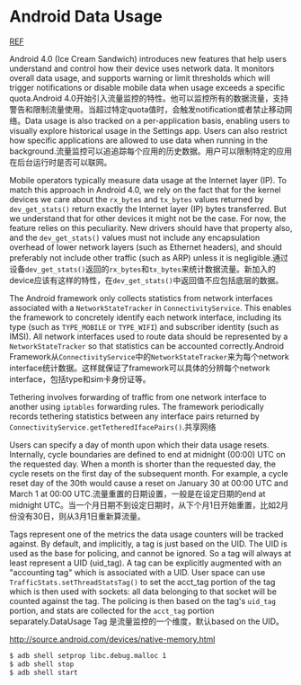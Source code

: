 Android Data Usage
====================
[REF](http://source.android.com/devices/tech/datausage/index.html)

Android 4.0 (Ice Cream Sandwich) introduces new features that help users understand and control how their device uses network data.  It monitors overall data usage, and supports warning or limit thresholds which will trigger notifications or disable mobile data when usage exceeds a specific quota.Android 4.0开始引入流量监控的特性。他可以监控所有的数据流量，支持警告和限制流量使用。当超过特定quota值时，会触发notification或者禁止移动网络。Data usage is also tracked on a per-application basis, enabling users to visually explore historical usage in the Settings app. Users can also restrict how specific applications are allowed to use data when running in the background.流量监控可以追追踪每个应用的历史数据。用户可以限制特定的应用在后台运行时是否可以联网。

Mobile operators typically measure data usage at the Internet layer (IP). To match this approach in Android 4.0, we rely on the fact that for the kernel devices we care about the ``rx_bytes`` and ``tx_bytes`` values returned by ``dev_get_stats()`` return exactly the Internet layer (IP) bytes transferred.  But we understand that for other devices it might not be the case. For now, the feature relies on this peculiarity. New drivers should have that property also, and the ``dev_get_stats()`` values must not include any encapsulation overhead of lower network layers (such as Ethernet headers), and should preferably not include other traffic (such as ARP) unless it is negligible.通过设备``dev_get_stats()``返回的``rx_bytes``和``tx_bytes``来统计数据流量。新加入的device应该有这样的特性，在``dev_get_stats()``中返回值不应包括底层的数据。

The Android framework only collects statistics from network interfaces associated with a ``NetworkStateTracker`` in ``ConnectivityService``. This enables the framework to concretely identify each network interface, including its type (such as ``TYPE_MOBILE`` or ``TYPE_WIFI``) and subscriber identity (such as IMSI).  All network interfaces used to route data should be represented by a ``NetworkStateTracker`` so that statistics can be accounted correctly.Android Framework从``ConnectivityService``中的``NetworkStateTracker``来为每个network interface统计数据。这样就保证了framework可以具体的分辨每个network interface，包括type和sim卡身份证等。

Tethering involves forwarding of traffic from one network interface to another using ``iptables`` forwarding rules.  The framework periodically records tethering statistics between any interface pairs returned by ``ConnectivityService.getTetheredIfacePairs()``.共享网络

Users can specify a day of month upon which their data usage resets. Internally, cycle boundaries are defined to end at midnight (00:00) UTC on the requested day. When a month is shorter than the requested day, the cycle resets on the first day of the subsequent month. For example, a cycle reset day of the 30th would cause a reset on January 30 at 00:00 UTC and March 1 at 00:00 UTC.流量重置的日期设置，一般是在设定日期的end at midnight UTC。当一个月日期不到设定日期时，从下个月1日开始重置，比如2月份没有30日，则从3月1日重新算流量。

Tags represent one of the metrics the data usage counters will be tracked against. By default, and implicitly, a tag is just based on the UID. The UID is used as the base for policing, and cannot be ignored. So a tag will always at least represent a UID (uid_tag). A tag can be explicitly augmented with an "accounting tag" which is associated with a UID. User space can use ``TrafficStats.setThreadStatsTag()`` to set the acct_tag portion of the tag which is then used  with sockets: all data belonging to that socket will be counted against the tag. The policing is then based on the tag's ``uid_tag`` portion, and stats are collected for the ``acct_tag`` portion separately.DataUsage Tag 是流量监控的一个维度，默认based on the UID。

http://source.android.com/devices/native-memory.html

```bash
$ adb shell setprop libc.debug.malloc 1
$ adb shell stop
$ adb shell start
```